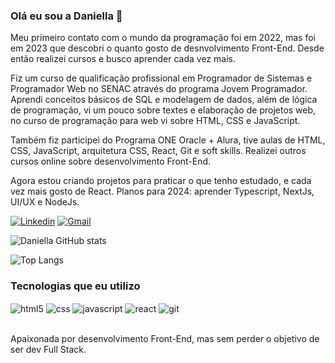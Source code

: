 ### Olá eu sou a Daniella 👋

Meu primeiro contato com o mundo da programação foi em 2022, mas foi em 2023 que descobri o quanto gosto de desnvolvimento Front-End.
Desde então realizei cursos e busco aprender cada vez mais.

Fiz um curso de qualificação profissional em Programador de Sistemas e Programador Web no SENAC através do programa Jovem Programador. Aprendi conceitos básicos de SQL e modelagem de dados, além de lógica de programação, vi um pouco sobre textes e elaboração de projetos web, no curso de programação para web vi sobre HTML, CSS e JavaScript. 

Também fiz participei do Programa ONE Oracle + Alura, tive aulas de HTML, CSS, JavaScript, arquitetura CSS, React, Git e soft skills.
Realizei outros cursos online sobre desenvolvimento Front-End.

Agora estou criando projetos para praticar o que tenho estudado, e cada vez mais gosto de React.
Planos para 2024: aprender Typescript, NextJs, UI/UX e NodeJs.

[![Linkedin](https://img.shields.io/badge/LinkedIn-0077B5?style=for-the-badge&logo=linkedin&logoColor=white)](https://www.linkedin.com/in/daniella-r-mathias/)
[![Gmail](https://img.shields.io/badge/Gmail-FF0000?style=for-the-badge&logo=Gmail)](mailto:daniella.fp.dr@gmail.com)

![Daniella GitHub stats](https://github-readme-stats.vercel.app/api?username=Daniella-Rocha&show_icons=true&theme=synthwave)

![Top Langs](https://github-readme-stats.vercel.app/api/top-langs/?username=Daniella-Rocha&langs_count=3)

### Tecnologias que eu utilizo

<div style="display: inline_block">
<img align="center" alt="html5" src="https://img.shields.io/badge/HTML5-E34F26?style=for-the-badge&logo=html5&logoColor=white">
<img align="center" alt="css" src="https://img.shields.io/badge/CSS3-1572B6?style=for-the-badge&logo=css3&logoColor=white">
<img align="center" alt="javascript" src="https://img.shields.io/badge/JavaScript-F7DF1E?style=for-the-badge&logo=javascript&logoColor=black">
<img align="center" alt="react" src="https://img.shields.io/badge/React-20232A?style=for-the-badge&logo=react&logoColor=61DAFB">
<img align="center" alt="git" src="https://img.shields.io/badge/GIT-E44C30?style=for-the-badge&logo=git&logoColor=white">
</div><br/>

Apaixonada por desenvolvimento Front-End, mas sem perder o objetivo de ser dev Full Stack.
